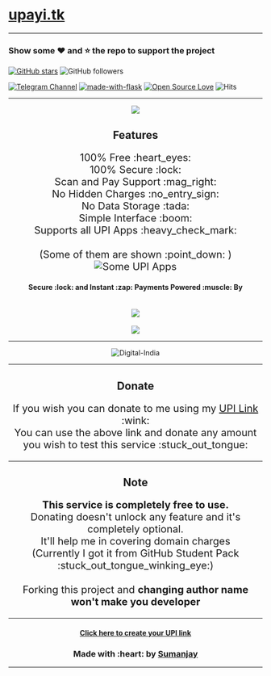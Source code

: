# [upayi.tk](https://upayi.tk/)
---
### Show some :heart: and :star: the repo to support the project

[![GitHub stars](https://img.shields.io/github/stars/cyberboysumanjay/upayi.svg?style=social&label=Star)](https://github.com/cyberboysumanjay/upayi) ![GitHub followers](https://img.shields.io/github/followers/cyberboysumanjay.svg?style=social&label=Follow)

[![Telegram Channel](https://img.shields.io/badge/Telegram-Channel-orange)](https://telegram.dog/sjprojects) [![made-with-flask](https://img.shields.io/badge/Made%20with-Flask-1f425f.svg)](https://flask.palletsprojects.com/) [![Open Source Love](https://badges.frapsoft.com/os/v1/open-source.svg?v=102)](https://github.com/ellerbrock/open-source-badges/) ![Hits](https://hits.seeyoufarm.com/api/count/incr/badge.svg?url=https://github.com/cyberboysumanjay/upayi)

---
<div align="center">
  <img src="https://telegra.ph/file/2f094c81af60c83f28f84.png" />
  <h2><b>Features</b></h2>
  <p style="font-size:20px">
  100% Free :heart_eyes:<br>
  100% Secure :lock:<br>
  Scan and Pay Support :mag_right:<br>
  No Hidden Charges :no_entry_sign:<br>
  No Data Storage :tada:<br>
  Simple Interface :boom:<br>
  Supports all UPI Apps :heavy_check_mark:<br>

  <br>
  (Some of them are shown :point_down: )
<img src="https://telegra.ph/file/7d64009e34ffb8c246b87.png" alt="Some UPI Apps">

  <h4>Secure :lock: and Instant :zap: Payments Powered :muscle: By</h4>
  <br>

  <img src="https://telegra.ph/file/03c4581ebd2a0e21972de.png">
  <br><br>
  <img src="https://telegra.ph/file/e290ab4d1dbf1ae1dab10.png">

  ---
<img src="https://telegra.ph/file/7810d7fa8f7d31a55164f.png" alt="Digital-India">

-------

<h2><b>Donate</b></h2>
<p style="font-size:20px">
If you wish you can donate to me using my <a href="https://upayi.me/sumanjay@pnb">UPI Link</a> :wink:<br>
You can use the above link and donate any amount you wish to test this service :stuck_out_tongue:
</p>

---

<h2><b>Note</b></h2>
<p style="font-size:20px">
<b>This service is completely free to use.</b><br>
Donating doesn't unlock any feature and it's completely optional.<br>It'll help me in covering domain charges<br>(Currently I got it from GitHub Student Pack :stuck_out_tongue_winking_eye:)<br><br>
Forking this project and <b>changing author name won't make you developer</b>
</p>

---

<h4><a href="https://upayi.me/">Click here to create your UPI link</a></h4>
<h3>Made with :heart: by <a href="https://cyberboysumanjay.github.io" alt="Sumanjay">Sumanjay</a>
</div>

---
